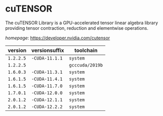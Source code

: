 # cuTENSOR

The cuTENSOR Library is a GPU-accelerated tensor linear algebra library providing tensor contraction,  reduction and elementwise operations.

*homepage*: <https://developer.nvidia.com/cutensor>

version | versionsuffix | toolchain
--------|---------------|----------
``1.2.2.5`` | ``-CUDA-11.1.1`` | ``system``
``1.2.2.5`` |  | ``gcccuda/2019b``
``1.6.0.3`` | ``-CUDA-11.3.1`` | ``system``
``1.6.1.5`` | ``-CUDA-11.4.1`` | ``system``
``1.6.1.5`` | ``-CUDA-11.7.0`` | ``system``
``1.7.0.1`` | ``-CUDA-12.0.0`` | ``system``
``2.0.1.2`` | ``-CUDA-12.1.1`` | ``system``
``2.0.1.2`` | ``-CUDA-12.2.2`` | ``system``
